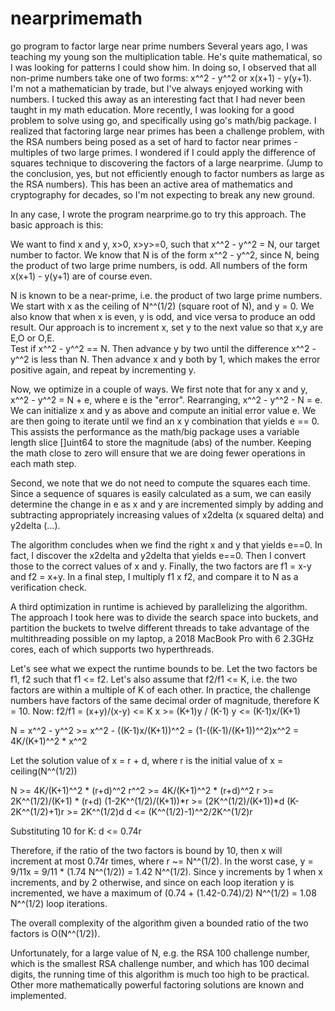 # nearprimemath
go program to factor large near prime numbers
Several years ago, I was teaching my young son the multiplication table.  He's quite mathematical, so I was looking for patterns I could show him.  In doing so,
I observed that all non-prime numbers take one of two forms: x^^2 - y^^2 or x(x+1) - y(y+1).  I'm not a mathematician by trade, but I've always enjoyed working with
numbers.  I tucked this away as an interesting fact that I had never been taught in my math education.
More recently, I was looking for a good problem to solve using go, and specifically using go's math/big package.  I realized that factoring large near primes has
been a challenge problem, with the RSA numbers being posed as a set of hard to factor near primes - multiples of two large primes.  I wondered if I could apply
the difference of squares technique to discovering the factors of a large nearprime.  (Jump to the conclusion, yes, but not efficiently enough to factor numbers as
large as the RSA numbers).  This has been an active area of mathematics and cryptography for decades, so I'm not expecting to break any new ground.  

In any case, I wrote the program nearprime.go to try this approach.  The basic approach is this:

We want to find x and y, x>0, x>y>=0, such that x^^2 - y^^2 = N, our target number to factor. We know that N is of the form x^^2 - y^^2, since N, being the product of
two large prime numbers, is odd.  All numbers of the form x(x+1) - y(y+1) are of course even.

N is known to be a near-prime, i.e. the product of two large prime numbers.  We start with x as the ceiling of N^^(1/2) (square root of N), and y = 0.  We also know
that when x is even, y is odd, and vice versa to produce an odd result.  Our approach is to increment x, set y to the next value so that x,y are E,O or O,E.  
Test if x^^2 - y^^2 == N.  Then advance y by two until the difference x^^2 - y^^2 is less than N.  Then advance x and y both by 1, which makes the error
positive again, and repeat by incrementing y.

Now, we optimize in a couple of ways.  We first note that for any x and y, x^^2 - y^^2 = N + e, where e is the "error".  Rearranging, x^^2 - y^^2 - N = e.  We can
initialize x and y as above and compute an initial error value e.  We are then going to iterate until we find an x y combination that yields e == 0.
This assists the performance as the math/big package uses a variable length slice []uint64 to store the magnitude (abs) of the number.  Keeping the math close to zero
will ensure that we are doing fewer operations in each math step.

Second, we note that we do not need to compute the squares each time.  Since a sequence of squares is easily calculated as a sum, we can easily determine the change
in e as x and y are incremented simply by adding and subtracting appropriately increasing values of x2delta (x squared delta) and y2delta (...).

The algorithm concludes when we find the right x and y that yields e==0.  In fact, I discover the x2delta and y2delta that yields e==0.  Then I convert those to the 
correct values of x and y.  Finally, the two factors are f1 = x-y and f2 = x+y.  In a final step, I multiply f1 x f2, and compare it to N as a verification check.

A third optimization in runtime is achieved by parallelizing the algorithm.  The approach I took here was to divide the search space into buckets, and partition
the buckets to twelve different threads to take advantage of the multithreading possible on my laptop, a 2018 MacBook Pro with 6 2.3GHz cores, each of which
supports two hyperthreads.

Let's see what we expect the runtime bounds to be.  Let the two factors be f1, f2 such that f1 <= f2.  Let's also assume that f2/f1 <= K, i.e. the two factors
are within a multiple of K of each other.  In practice, the challenge numbers have factors of the same decimal order of magnitude, therefore K = 10.
Now: 
  f2/f1 = (x+y)/(x-y) <= K
  x >= (K+1)y / (K-1)
  y <= (K-1)x/(K+1)
  
  N = x^^2 - y^^2 >= x^^2 - ((K-1)x/(K+1))^^2 = (1-((K-1)/(K+1))^^2)x^^2 = 4K/(K+1)^^2 * x^^2
  
  Let the solution value of x = r + d, where r is the initial value of x = ceiling(N^^(1/2))
  
  N >= 4K/(K+1)^^2 * (r+d)^^2
  r^^2 >= 4K/(K+1)^^2 * (r+d)^^2
  r >= 2K^^(1/2)/(K+1) * (r+d)
  (1-2K^^(1/2)/(K+1))*r >= (2K^^(1/2)/(K+1))*d
  (K-2K^^(1/2)+1)r >= 2K^^(1/2)d
  d <= (K^^(1/2)-1)^^2/2K^^(1/2)r
  
  Substituting 10 for K:
  d <= 0.74r
  
  Therefore, if the ratio of the two factors is bound by 10, then x will increment at most 0.74r times, where r ~= N^^(1/2).
  In the worst case, y = 9/11x = 9/11 * (1.74 N^^(1/2)) = 1.42 N^^(1/2).
  Since y increments by 1 when x increments, and by 2 otherwise, and since on each loop iteration y is incremented, we have a maximum of
  (0.74 + (1.42-0.74)/2) N^^(1/2) = 1.08 N^^(1/2) loop iterations.
  
  The overall complexity of the algorithm given a bounded ratio of the two factors is O(N^^(1/2)).
  
  Unfortunately, for a large value of N, e.g. the RSA 100 challenge number, which is the smallest RSA challenge number, and which has 100 decimal digits,
  the running time of this algorithm is much too high to be practical.  Other more mathematically powerful factoring solutions are known and implemented.
  
  
  
  
